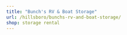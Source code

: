 ```yaml
---
title: "Bunch's RV & Boat Storage"
url: /hillsboro/bunchs-rv-and-boat-storage/
shop: storage rental
---
```

